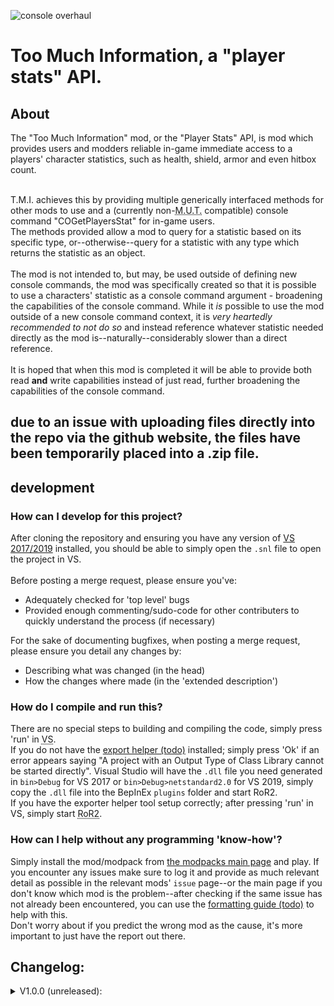 ![console overhaul](https://github.com/8BitShadow/media-resources/blob/main/console%20overhaul.png?raw=true)
# Too Much Information, a "player stats" API.
## About
The "Too Much Information" mod, or the "Player Stats" API, is mod which provides users and modders reliable in-game immediate access to a players' character statistics, such as health, shield, armor and even hitbox count.
<br><br>

T.M.I. achieves this by providing multiple generically interfaced methods for other mods to use and a (currently non-<abbr title="Multi-User Targeting">M.U.T.</abbr> compatible) console command "COGetPlayersStat" for in-game users.<br> The methods provided allow a mod to query for a statistic based on its specific type, or--otherwise--query for a statistic with any type which returns the statistic as an object.
<br><br>
The mod is not intended to, but may, be used outside of defining new console commands, the mod was specifically created so that it is possible to use a characters' statistic as a console command argument - broadening the capabilities of the console command. While it *is* possible to use the mod outside of a new console command context, it is *very heartedly recommended to not do so* and instead reference whatever statistic needed directly as the mod is--naturally--considerably slower than a direct reference.
<br><br>
It is hoped that when this mod is completed it will be able to provide both read **and** write capabilities instead of just read, further broadening the capabilities of the console command.

## due to an issue with uploading files directly into the repo via the github website, the files have been temporarily placed into a .zip file.

## development
### How can I develop for this project?
After cloning the repository and ensuring you have any version of [VS 2017/2019](https://visualstudio.microsoft.com/) installed, you should be able to simply open the `.snl` file to open the project in VS.
<br><br>
Before posting a merge request, please ensure you've:
- Adequately checked for 'top level' bugs
- Provided enough commenting/sudo-code for other contributers to quickly understand the process (if necessary)

For the sake of documenting bugfixes, when posting a merge request, please ensure you detail any changes by:
- Describing what was changed (in the head)
- How the changes where made (in the 'extended description')

### How do I compile and run this?
There are no special steps to building and compiling the code, simply press 'run' in <abbr title="Visual Studio">VS</abbr>.<br>
If you do not have the [export helper (todo)]() installed; simply press 'Ok' if an error appears saying "A project with an Output Type of Class Library cannot be started directly". Visual Studio will have the `.dll` file you need generated in `bin>Debug` for VS 2017 or `bin>Debug>netstandard2.0` for VS 2019, simply copy the `.dll` file into the BepInEx `plugins` folder and start RoR2.<br>
If you have the exporter helper tool setup correctly; after pressing 'run' in VS, simply start <abbr title="Risk of Rain 2">RoR2</abbr>.

### How can I help without any programming 'know-how'?
Simply install the mod/modpack from [the modpacks main page](https://github.com/8BtS-A-to-IA/Console-Overhaul) and play. If you encounter any issues make sure to log it and provide as much relevant detail as possible in the relevant mods' `issue` page--or the main page if you don't know which mod is the problem--after checking if the same issue has not already been encountered, you can use the [formatting guide (todo)]() to help with this.<br>
Don't worry about if you predict the wrong mod as the cause, it's more important to just have the report out there.

## Changelog:
<details>
    <summary>V1.0.0 (unreleased):</summary>
  
  - Added 5 new "GetAll...String" methods which allow you to fetch a string array of all **usable**: items, buffs, equipment, tiers and teams. Some things where automatically skipped as being temporary/unusable.
  - Fixed COList..., they now all use the newly added "GetAll...String" methods.
  - Fixed "bodyindex" and all buff, item and equipment API key's methods.
  - Removed a duplicate case of "bodyIndex" API key in the floats.
</details>

